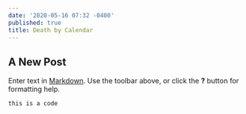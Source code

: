 ```yaml
---
date: '2020-05-16 07:32 -0400'
published: true
title: Death by Calendar
---
```

## A New Post

Enter text in [Markdown](http://daringfireball.net/projects/markdown/). Use the toolbar above, or click the **?** button for formatting help.

`this is a code`


